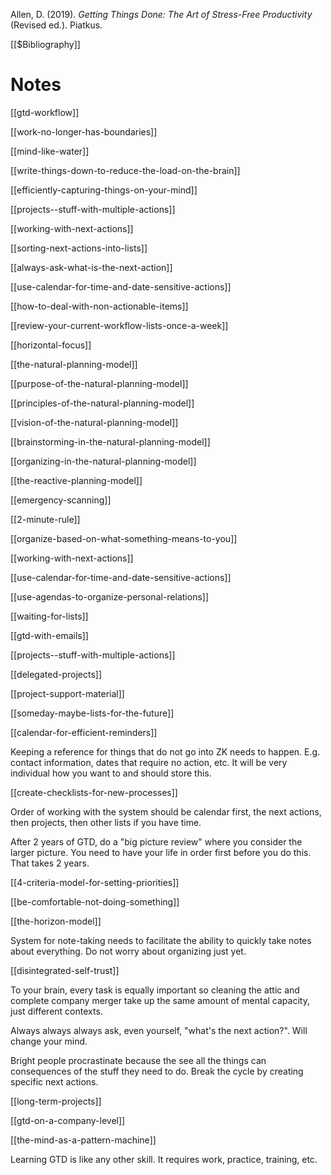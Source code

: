 Allen, D. (2019). _Getting Things Done: The Art of Stress-Free Productivity_ (Revised ed.). Piatkus.

[[$Bibliography]]

# Notes

[[gtd-workflow]]

[[work-no-longer-has-boundaries]]

[[mind-like-water]]

[[write-things-down-to-reduce-the-load-on-the-brain]]

[[efficiently-capturing-things-on-your-mind]]

[[projects--stuff-with-multiple-actions]]

[[working-with-next-actions]]

[[sorting-next-actions-into-lists]]

[[always-ask-what-is-the-next-action]]

[[use-calendar-for-time-and-date-sensitive-actions]]

[[how-to-deal-with-non-actionable-items]]

[[review-your-current-workflow-lists-once-a-week]]

[[horizontal-focus]]

[[the-natural-planning-model]]

[[purpose-of-the-natural-planning-model]]

[[principles-of-the-natural-planning-model]]

[[vision-of-the-natural-planning-model]]

[[brainstorming-in-the-natural-planning-model]]

[[organizing-in-the-natural-planning-model]]

[[the-reactive-planning-model]]

[[emergency-scanning]]

[[2-minute-rule]]

[[organize-based-on-what-something-means-to-you]]

[[working-with-next-actions]]

[[use-calendar-for-time-and-date-sensitive-actions]]

[[use-agendas-to-organize-personal-relations]]

[[waiting-for-lists]]

[[gtd-with-emails]]

[[projects--stuff-with-multiple-actions]]

[[delegated-projects]]

[[project-support-material]]

[[someday-maybe-lists-for-the-future]]

[[calendar-for-efficient-reminders]]

Keeping a reference for things that do not go into ZK needs to happen. E.g. contact information, dates that require no action, etc. It will be very individual how you want to and should store this.

[[create-checklists-for-new-processes]]

Order of working with the system should be calendar first, the next actions, then projects, then other lists if you have time.

After 2 years of GTD, do a "big picture review" where you consider the larger picture. You need to have your life in order first before you do this. That takes 2 years.

[[4-criteria-model-for-setting-priorities]]

[[be-comfortable-not-doing-something]]

[[the-horizon-model]]

System for note-taking needs to facilitate the ability to quickly take notes about everything. Do not worry about organizing just yet.

[[disintegrated-self-trust]]

To your brain, every task is equally important so cleaning the attic and complete company merger take up the same amount of mental capacity, just different contexts.

Always always always ask, even yourself, "what's the next action?". Will change your mind.

Bright people procrastinate because the see all the things can consequences of the stuff they need to do. Break the cycle by creating specific next actions.

[[long-term-projects]]

[[gtd-on-a-company-level]]

[[the-mind-as-a-pattern-machine]]

Learning GTD is like any other skill. It requires work, practice, training, etc.

